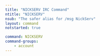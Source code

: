 ```yaml
---
title: "NICKSERV IRC Command"
ntitle: "NICKSERV"
nsub: "The safer alias for /msg NickServ"
layout: command
notstarted: true

command: NICKSERV
command-groups:
    - account
---
```

